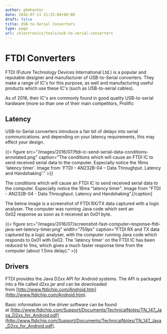 ```yaml
---
author: gbmhunter
date: 2016-07-11 21:25:04+00:00
draft: false
title: USB-to-Serial Converters
type: page
url: /electronics/tools/usb-to-serial-converters
---
```


# FTDI Converters

FTDI (Future Technology Devices International Ltd.) is a popular and reputable designer and manufacturer of USB-to-Serial converters. They make a range of IC's for this purpose, as well and manufacturing useful products which use these IC's (such as USB-to-serial cables).

As of 2016, their IC's are commonly found in good quality USB-to-serial hardware (more so than one of their main competitors, Prolific

## Latency

USB-to-Serial converters introduce a fair bit of delays into serial communications. and depending on your latency requirements, this may effect your design.

{{< figure src="/images/2016/07/ftdi-ic-send-serial-data-conditions-annotated.png" caption="The conditions which will cause an FTDI IC to send received serial data to the computer. Especially notice the 16ms 'latency timer'. Image from 'FTDI – AN232B-04 – Data Throughput. Latency and Handshaking'."  >}}

The conditions which will cause an FTDI IC to send received serial data to the computer. Especially notice the 16ms "latency timer". Image from "FTDI - AN232B-04 - Data Throughput. Latency and Handshaking".[/caption]

The below image is a screenshot of FTDI RX/TX data captured with a logic analyser. The computer was running Java code which sent an 0x02 response as soon as it received an 0x01 byte.

{{< figure src="/images/2016/07/screenshot-fast-computer-response-ftdi-java-set-latency-timer.png" width="759px" caption="FTDI RX and TX data captured by a logic analyser, with the computer running Java code which responds to 0x01 with 0x02. The 'latency timer' on the FTDI IC has been reduced to 1ms, which gives a much faster response time from the computer (about 1.5ms delay)."  >}}

## Drivers

FTDI provides the Java D2xx API for Android systems. The API is packaged into a file called d2xx.jar and can be downloaded from [http://www.ftdichip.com/Android.htm](http://www.ftdichip.com/Android.htm).

Basic information on the driver software can be found at [http://www.ftdichip.com/Support/Documents/TechnicalNotes/TN_147_Java_D2xx_for_Android.pdf](http://www.ftdichip.com/Support/Documents/TechnicalNotes/TN_147_Java_D2xx_for_Android.pdf).
